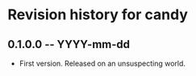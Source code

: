 # Revision history for candy

## 0.1.0.0 -- YYYY-mm-dd

* First version. Released on an unsuspecting world.
